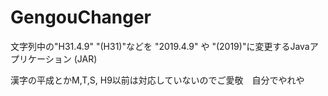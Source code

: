 # GengouChanger

文字列中の"H31.4.9"  "(H31)"などを "2019.4.9" や "(2019)"に変更するJavaアプリケーション (JAR)

漢字の平成とかM,T,S, H9以前は対応していないのでご愛敬　自分でやれや
